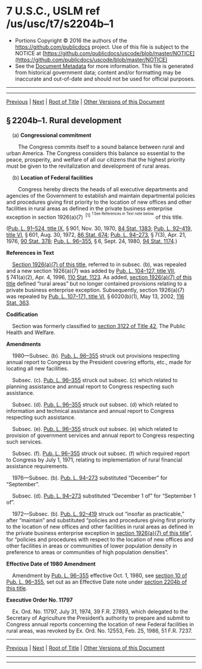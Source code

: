 ---
---

# 7 U.S.C., USLM ref /us/usc/t7/s2204b–1

* Portions Copyright © 2016 the authors of the https://github.com/publicdocs project.
  Use of this file is subject to the NOTICE at [https://github.com/publicdocs/uscode/blob/master/NOTICE](https://github.com/publicdocs/uscode/blob/master/NOTICE)
* See the [Document Metadata](././../../../..//README.md) for more information.
  This file is generated from historical government data; content and/or formatting may be inaccurate and out-of-date and should not be used for official purposes.

----------
----------

[Previous](./../../../..//us/usc/t7/ch55/m__us_usc_t7_s2204b.md) | [Next](./../../../..//us/usc/t7/ch55/m__us_usc_t7_s2204c.md) | [Root of Title](./../../../../) | [Other Versions of this Document](https://publicdocs.github.io/go/links?ns=uslm&ref=%2Fus%2Fusc%2Ft7%2Fs2204b%E2%80%931)

## § 2204b–1. Rural development

    (a) __Congressional commitment__ 

        The Congress commits itself to a sound balance between rural and urban America. The Congress considers this balance so essential to the peace, prosperity, and welfare of all our citizens that the highest priority must be given to the revitalization and development of rural areas.

    (b) __Location of Federal facilities__ 

        Congress hereby directs the heads of all executive departments and agencies of the Government to establish and maintain departmental policies and procedures giving first priority to the location of new offices and other facilities in rural areas as defined in the private business enterprise exception in section 1926(a)(7)  <sup>\[1\]</sup>  <sup><sup> 1 See References in Text note below. </sup></sup>  of this title.

([Pub. L. 91–524, title IX][/us/pl/91/524/tIX], § 901, Nov. 30, 1970, [84 Stat. 1383][/us/stat/84/1383]; [Pub. L. 92–419, title VI][/us/pl/92/419/tVI], § 601, Aug. 30, 1972, [86 Stat. 674][/us/stat/86/674]; [Pub. L. 94–273][/us/pl/94/273], § 7(3), Apr. 21, 1976, [90 Stat. 378][/us/stat/90/378]; [Pub. L. 96–355][/us/pl/96/355], § 6, Sept. 24, 1980, [94 Stat. 1174][/us/stat/94/1174].)

 __References in Text__ 

    [Section 1926(a)(7) of this title][/us/usc/t7/s1926/a/7], referred to in subsec. (b), was repealed and a new section 1926(a)(7) was added by [Pub. L. 104–127, title VII][/us/pl/104/127/tVII], § 741(a)(2), Apr. 4, 1996, [110 Stat. 1123][/us/stat/110/1123]. As added, [section 1926(a)(7) of this title][/us/usc/t7/s1926/a/7] defined “rural areas” but no longer contained provisions relating to a private business enterprise exception. Subsequently, section 1926(a)(7) was repealed by [Pub. L. 107–171, title VI][/us/pl/107/171/tVI], § 6020(b)(1), May 13, 2002, [116 Stat. 363][/us/stat/116/363].

 __Codification__ 

    Section was formerly classified to [section 3122 of Title 42][/us/usc/t42/s3122], The Public Health and Welfare.

 __Amendments__ 

    1980—Subsec. (b). [Pub. L. 96–355][/us/pl/96/355] struck out provisions respecting annual report to Congress by the President covering efforts, etc., made for locating all new facilities.

    Subsec. (c). [Pub. L. 96–355][/us/pl/96/355] struck out subsec. (c) which related to planning assistance and annual report to Congress respecting such assistance.

    Subsec. (d). [Pub. L. 96–355][/us/pl/96/355] struck out subsec. (d) which related to information and technical assistance and annual report to Congress respecting such assistance.

    Subsec. (e). [Pub. L. 96–355][/us/pl/96/355] struck out subsec. (e) which related to provision of government services and annual report to Congress respecting such services.

    Subsec. (f). [Pub. L. 96–355][/us/pl/96/355] struck out subsec. (f) which required report to Congress by July 1, 1971, relating to implementation of rural financial assistance requirements.

    1976—Subsec. (b). [Pub. L. 94–273][/us/pl/94/273] substituted “December” for “September”.

    Subsec. (d). [Pub. L. 94–273][/us/pl/94/273] substituted “December 1 of” for “September 1 of”.

    1972—Subsec. (b). [Pub. L. 92–419][/us/pl/92/419] struck out “insofar as practicable,” after “maintain” and substituted “policies and procedures giving first priority to the location of new offices and other facilities in rural areas as defined in the private business enterprise exception in [section 1926(a)(7) of this title][/us/usc/t7/s1926/a/7]”, for “policies and procedures with respect to the location of new offices and other facilities in areas or communities of lower population density in preference to areas or communities of high population densities”.

 __Effective Date of 1980 Amendment__ 

    Amendment by [Pub. L. 96–355][/us/pl/96/355] effective Oct. 1, 1980, see [section 10 of Pub. L. 96–355][/us/pl/96/355/s10], set out as an Effective Date note under [section 2204b of this title][/us/usc/t7/s2204b].

 __Executive Order No. 11797__ 

    Ex. Ord. No. 11797, July 31, 1974, 39 F.R. 27893, which delegated to the Secretary of Agriculture the President’s authority to prepare and submit to Congress annual reports concerning the location of new Federal facilities in rural areas, was revoked by Ex. Ord. No. 12553, Feb. 25, 1986, 51 F.R. 7237.

----------

[Previous](./../../../..//us/usc/t7/ch55/m__us_usc_t7_s2204b.md) | [Next](./../../../..//us/usc/t7/ch55/m__us_usc_t7_s2204c.md) | [Root of Title](./../../../../) | [Other Versions of this Document](https://publicdocs.github.io/go/links?ns=uslm&ref=%2Fus%2Fusc%2Ft7%2Fs2204b%E2%80%931)

----------
----------

[/us/pl/91/524/tIX]: https://publicdocs.github.io/go/links?ns=uslm&ref=%2Fus%2Fpl%2F91%2F524%2FtIX
[/us/stat/84/1383]: https://publicdocs.github.io/go/links?ns=uslm&ref=%2Fus%2Fstat%2F84%2F1383
[/us/pl/92/419/tVI]: https://publicdocs.github.io/go/links?ns=uslm&ref=%2Fus%2Fpl%2F92%2F419%2FtVI
[/us/stat/86/674]: https://publicdocs.github.io/go/links?ns=uslm&ref=%2Fus%2Fstat%2F86%2F674
[/us/pl/94/273]: https://publicdocs.github.io/go/links?ns=uslm&ref=%2Fus%2Fpl%2F94%2F273
[/us/stat/90/378]: https://publicdocs.github.io/go/links?ns=uslm&ref=%2Fus%2Fstat%2F90%2F378
[/us/pl/96/355]: https://publicdocs.github.io/go/links?ns=uslm&ref=%2Fus%2Fpl%2F96%2F355
[/us/stat/94/1174]: https://publicdocs.github.io/go/links?ns=uslm&ref=%2Fus%2Fstat%2F94%2F1174
[/us/usc/t7/s1926/a/7]: https://publicdocs.github.io/go/links?ns=uslm&ref=%2Fus%2Fusc%2Ft7%2Fs1926%2Fa%2F7
[/us/pl/104/127/tVII]: https://publicdocs.github.io/go/links?ns=uslm&ref=%2Fus%2Fpl%2F104%2F127%2FtVII
[/us/stat/110/1123]: https://publicdocs.github.io/go/links?ns=uslm&ref=%2Fus%2Fstat%2F110%2F1123
[/us/usc/t7/s1926/a/7]: https://publicdocs.github.io/go/links?ns=uslm&ref=%2Fus%2Fusc%2Ft7%2Fs1926%2Fa%2F7
[/us/pl/107/171/tVI]: https://publicdocs.github.io/go/links?ns=uslm&ref=%2Fus%2Fpl%2F107%2F171%2FtVI
[/us/stat/116/363]: https://publicdocs.github.io/go/links?ns=uslm&ref=%2Fus%2Fstat%2F116%2F363
[/us/usc/t42/s3122]: https://publicdocs.github.io/go/links?ns=uslm&ref=%2Fus%2Fusc%2Ft42%2Fs3122
[/us/pl/96/355]: https://publicdocs.github.io/go/links?ns=uslm&ref=%2Fus%2Fpl%2F96%2F355
[/us/pl/96/355]: https://publicdocs.github.io/go/links?ns=uslm&ref=%2Fus%2Fpl%2F96%2F355
[/us/pl/96/355]: https://publicdocs.github.io/go/links?ns=uslm&ref=%2Fus%2Fpl%2F96%2F355
[/us/pl/96/355]: https://publicdocs.github.io/go/links?ns=uslm&ref=%2Fus%2Fpl%2F96%2F355
[/us/pl/96/355]: https://publicdocs.github.io/go/links?ns=uslm&ref=%2Fus%2Fpl%2F96%2F355
[/us/pl/94/273]: https://publicdocs.github.io/go/links?ns=uslm&ref=%2Fus%2Fpl%2F94%2F273
[/us/pl/94/273]: https://publicdocs.github.io/go/links?ns=uslm&ref=%2Fus%2Fpl%2F94%2F273
[/us/pl/92/419]: https://publicdocs.github.io/go/links?ns=uslm&ref=%2Fus%2Fpl%2F92%2F419
[/us/usc/t7/s1926/a/7]: https://publicdocs.github.io/go/links?ns=uslm&ref=%2Fus%2Fusc%2Ft7%2Fs1926%2Fa%2F7
[/us/pl/96/355]: https://publicdocs.github.io/go/links?ns=uslm&ref=%2Fus%2Fpl%2F96%2F355
[/us/pl/96/355/s10]: https://publicdocs.github.io/go/links?ns=uslm&ref=%2Fus%2Fpl%2F96%2F355%2Fs10
[/us/usc/t7/s2204b]: https://publicdocs.github.io/go/links?ns=uslm&ref=%2Fus%2Fusc%2Ft7%2Fs2204b



